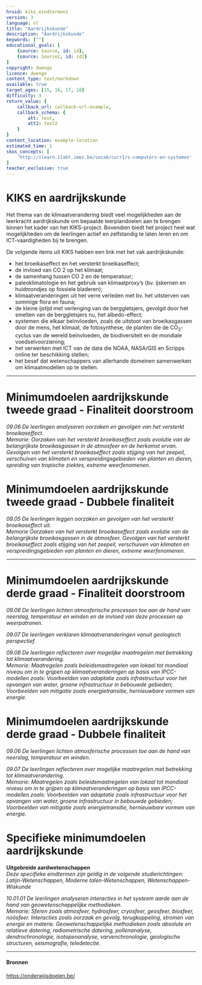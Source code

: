 ```yaml
---
hruid: kiks_eindtermen1
version: 3
language: nl
title: "Aardrijkskunde"
description: "Aardrijkskunde"
keywords: [""]
educational_goals: [
    {source: Source, id: id}, 
    {source: Source2, id: id2}
]
copyright: dwengo
licence: dwengo
content_type: text/markdown
available: true
target_ages: [15, 16, 17, 18]
difficulty: 3
return_value: {
    callback_url: callback-url-example,
    callback_schema: {
        att: test,
        att2: test2
    }
}
content_location: example-location
estimated_time: 1
skos_concepts: [
    'http://ilearn.ilabt.imec.be/vocab/curr1/s-computers-en-systemen'
]
teacher_exclusive: true
---
```


# KIKS en aardrijkskunde

Het thema van de klimaatverandering biedt veel mogelijkheden aan de leerkracht aardrijkskunde om bepaalde leerplandoelen aan te brengen binnen het kader van het KIKS-project. 
Bovendien biedt het project heel wat mogelijkheden om de leerlingen actief en zelfstandig te laten leren en om ICT-vaardigheden bij te brengen.

De volgende items uit KIKS hebben een link met het vak aardrijkskunde:<br>
- het broeikaseffect en het versterkt broeikaseffect;
- de invloed van CO 2 op het klimaat;
- de samenhang tussen CO 2 en de temperatuur;
- paleoklimatologie en het gebruik van klimaatproxy’s (bv. ijskernen en huidmondjes op fossiele bladeren);
- klimaatveranderingen uit het verre verleden met bv. het uitsterven van sommige flora en fauna;
- de kleine ijstijd met verlenging van de berggletsjers, gevolgd door het smelten van de berggletsjers nu, het albedo-effect;
- systemen die elkaar beïnvloeden, zoals de uitstoot van broeikasgassen door de mens, het klimaat, de fotosynthese, de planten die de CO<sub>2</sub>-cyclus van de wereld beïnvloeden, de biodiversiteit en de mondiale voedselvoorziening;
- het verwerken met ICT van de data die NOAA, NASA/GIS en Scripps online ter beschikking stellen;
- het besef dat wetenschappers van allerhande domeinen samenwerken om klimaatmodellen op te stellen.

-----

# Minimumdoelen aardrijkskunde tweede graad - Finaliteit doorstroom

*09.06 De leerlingen analyseren oorzaken en gevolgen van het versterkt broeikaseffect.* <br>
*Memorie: Oorzaken van het versterkt broeikaseffect zoals evolutie van de belangrijkste broeikasgassen in de atmosfeer en de herkomst ervan. Gevolgen van het versterkt broeikaseffect zoals stijging van het zeepeil, verschuiven van klimaten en verspreidingsgebieden van planten en dieren, spreiding van tropische ziektes, extreme weerfenomenen.*

# Minimumdoelen aardrijkskunde tweede graad - Dubbele finaliteit

*09.05 De leerlingen leggen oorzaken en gevolgen van het versterkt broeikaseffect uit.* <br>
*Memorie Oorzaken van het versterkt broeikaseffect zoals evolutie van de belangrijkste broeikasgassen in de atmosfeer. Gevolgen van het versterkt broeikaseffect zoals stijging van het zeepeil, verschuiven van klimaten en verspreidingsgebieden van planten en dieren, extreme weerfenomenen.*

-----

# Minimumdoelen aardrijkskunde derde graad - Finaliteit doorstroom

*09.06 De leerlingen lichten atmosferische processen toe aan de hand van neerslag, temperatuur en winden en de invloed van deze processen op weerpatronen.*

*09.07 De leerlingen verklaren klimaatveranderingen vanuit geologisch perspectief.*

*09.08 De leerlingen reflecteren over mogelijke maatregelen met betrekking tot klimaatverandering.* <br>
*Memorie: Maatregelen zoals beleidsmaatregelen van lokaal tot mondiaal niveau om in te grijpen op klimaatveranderingen op basis van IPCC-modellen zoals: Voorbeelden van adaptatie zoals infrastructuur voor het opvangen van water, groene infrastructuur in bebouwde gebieden; Voorbeelden van mitigatie zoals energietransitie, hernieuwbare vormen van energie.*


# Minimumdoelen aardrijkskunde derde graad - Dubbele finaliteit

*09.06 De leerlingen lichten atmosferische processen toe aan de hand van neerslag, temperatuur en winden.*

*09.07 De leerlingen reflecteren over mogelijke maatregelen met betrekking tot klimaatverandering.* <br>
*Memorie: Maatregelen zoals beleidsmaatregelen van lokaal tot mondiaal niveau om in te grijpen op klimaatveranderingen op basis van IPCC-modellen zoals: Voorbeelden van adaptatie zoals infrastructuur voor het opvangen van water, groene infrastructuur in bebouwde gebieden; Voorbeelden van mitigatie zoals energietransitie, hernieuwbare vormen van energie.*


# Specifieke minimumdoelen aardrijkskunde 

**Uitgebreide aardwetenschappen** <br>
*Deze specifieke eindtermen zijn geldig in de volgende studierichtingen: Latijn-Wetenschappen, Moderne talen-Wetenschappen, Wetenschappen-Wiskunde*

*10.01.01 De leerlingen analyseren interacties in het systeem aarde aan de hand van geowetenschappelijke methodieken.* <br>
*Memorie: Sferen zoals atmosfeer, hydrosfeer, cryosfeer, geosfeer, biosfeer, noösfeer. Interacties zoals oorzaak en gevolg, terugkoppeling, stromen van energie en materie. Geowetenschappelijke methodieken zoals absolute en relatieve datering, radiometrische datering, pollenanalyse, dendrochronologie, isotopenanalyse, varvenchronologie, geologische structuren, seismografie, teledetectie.*


-----
#### Bronnen

https://onderwijsdoelen.be/ 



